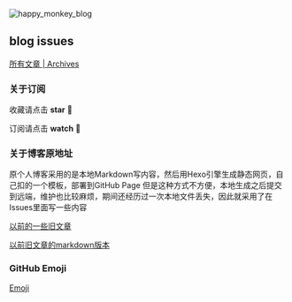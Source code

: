 ![happy_monkey_blog](https://raw.githubusercontent.com/v4if/blog/master/happy_monkey_blog.jpg)

## blog issues
[所有文章 | Archives](https://github.com/v4if/blog/issues)


### 关于订阅
收藏请点击 <strong>star</strong> :bell:

订阅请点击 <strong>watch</strong> :telescope:

### 关于博客原地址
原个人博客采用的是本地Markdown写内容，然后用Hexo引擎生成静态网页，自己扣的一个模板，部署到GitHub Page
但是这种方式不方便，本地生成之后提交到远端，维护也比较麻烦，期间还经历过一次本地文件丢失，因此就采用了在Issues里面写一些内容

[以前的一些旧文章](https://v4if.github.io/archives/)

[以前旧文章的markdown版本](https://github.com/v4if/blog/tree/master/markdown)

### GitHub Emoji
[Emoji](https://www.webpagefx.com/tools/emoji-cheat-sheet/)

